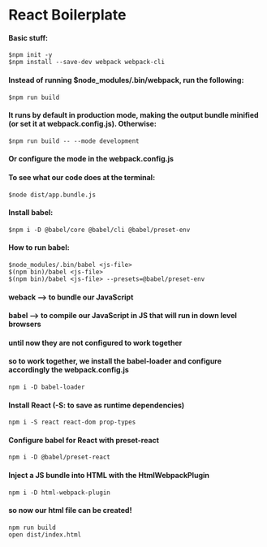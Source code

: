 # React Boilerplate

#### Basic stuff:
```
$npm init -y 
$npm install --save-dev webpack webpack-cli
```

#### Instead of running $node_modules/.bin/webpack, run the following:
```
$npm run build
```
#### It runs by default in production mode, making the output bundle minified (or set it at webpack.config.js). Otherwise:
```
$npm run build -- --mode development
```
#### Or configure the mode in the webpack.config.js

#### To see what our code does at the terminal:
```
$node dist/app.bundle.js
```

#### Install babel:
```
$npm i -D @babel/core @babel/cli @babel/preset-env
```

#### How to run babel:
```
$node_modules/.bin/babel <js-file>
$(npm bin)/babel <js-file>
$(npm bin)/babel <js-file> --presets=@babel/preset-env
```

#### weback --> to bundle our JavaScript
#### babel --> to compile our JavaScript in JS that will run in down level browsers
#### until now they are not configured to work together
#### so to work together, we install the babel-loader and configure accordingly the webpack.config.js
```
npm i -D babel-loader
```

#### Install React (-S: to save as runtime dependencies)
```
npm i -S react react-dom prop-types
```

#### Configure babel for React with preset-react
```
npm i -D @babel/preset-react
```

#### Inject a JS bundle into HTML with the HtmlWebpackPlugin
```
npm i -D html-webpack-plugin
```

#### so now our html file can be created!
```
npm run build
open dist/index.html
```